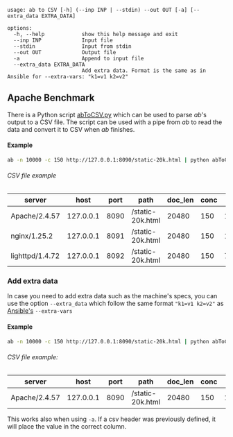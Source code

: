 ```
usage: ab to CSV [-h] (--inp INP | --stdin) --out OUT [-a] [--extra_data EXTRA_DATA]

options:
  -h, --help            show this help message and exit
  --inp INP             Input file
  --stdin               Input from stdin
  --out OUT             Output file
  -a                    Append to input file
  --extra_data EXTRA_DATA
                        Add extra data. Format is the same as in Ansible for --extra-vars: "k1=v1 k2=v2"
```

## Apache Benchmark

There is a Python script [abToCSV.py](abToCSV.py) which can be used to parse *ab*'s output to a CSV file.
The script can be used with a pipe from *ab* to read the data and convert it to CSV when *ab* finishes.

#### Example
```bash
ab -n 10000 -c 150 http://127.0.0.1:8090/static-20k.html | python abToCSV.py --stdin --out out.csv -a
```
###### CSV file example

|server|host|port|path|doc_len|conc|time|r_comp|r_fail|rps|tpr|tpr_all|50|66|75|80|90|95|98|99|100|
|------|----|----|----|-------|----|----|------|------|---|---|-------|--|--|--|--|--|--|--|--|---|
|Apache/2.4.57|127.0.0.1|8090|/static-20k.html|20480|150|14.709|10000|0|679.84|220.639|1.471|207|234|253|270|325|371|417|460|649|
|nginx/1.25.2|127.0.0.1|8091|/static-20k.html|20480|150|11.468|10000|0|871.97|172.025|1.147|155|183|206|221|273|319|399|446|682|
|lighttpd/1.4.72|127.0.0.1|8092|/static-20k.html|20480|150|7.035|10000|0|1421.42|105.528|0.704|96|114|127|136|166|194|232|265|394|


### Add extra data
In case you need to add extra data such as the machine's specs, you can  use the option 
`--extra_data` which follow the same format `"k1=v1 k2=v2"` as [Ansible's](https://docs.ansible.com/ansible/latest/playbook_guide/playbooks_variables.html#key-value-format) `--extra-vars`

#### Example
```bash
ab -n 10000 -c 150 http://127.0.0.1:8090/static-20k.html | python abToCSV.py --stdin --out out.csv -a --extra_data "ram=2048 vcpu=2"
```
###### CSV file example:

|server|host|port|path|doc_len|conc|time|r_comp|r_fail|rps|tpr|tpr_all|50|66|75|80|90|95|98|99|100|ram|vcpu|
|------|----|----|----|-------|----|----|------|------|---|---|-------|--|--|--|--|--|--|--|--|---|---|----|
|Apache/2.4.57|127.0.0.1|8090|/static-20k.html|20480|150|14.709|10000|0|679.84|220.639|1.471|207|234|253|270|325|371|417|460|649|2048|2|

This works also when using `-a`. If a csv header was previously defined, it will place the value in the correct column.


